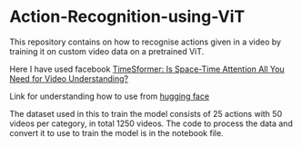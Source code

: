 # Action-Recognition-using-ViT
This repository contains on how to recognise actions given in a video by training it on custom video data on a pretrained ViT.

Here I have used facebook [TimeSformer: Is Space-Time Attention All You Need for Video Understanding?](https://arxiv.org/abs/2102.05095)

Link for understanding how to use from [hugging face](https://huggingface.co/facebook/timesformer-base-finetuned-k400)

The dataset used in this to train the model consists of 25 actions with 50 videos per category, in total 1250 videos. The code to process the data and convert it to use to train the model is in the notebook file.
